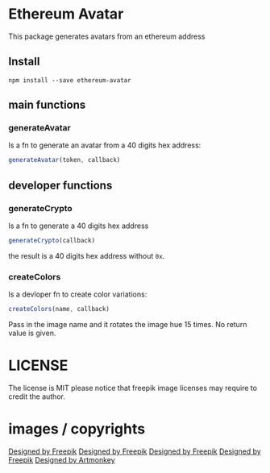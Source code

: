 # Ethereum Avatar

This package generates avatars from an ethereum address

## Install

```shell
npm install --save ethereum-avatar
```

## main functions

### generateAvatar

Is a fn to generate an avatar from a 40 digits hex address:

```js
generateAvatar(token, callback)
```


## developer functions

### generateCrypto

Is a fn to generate a 40 digits hex address

```js
generateCrypto(callback)
```

the result is a 40 digits hex address without `0x`.

### createColors

Is a devloper fn to create color variations:

```js
createColors(name, callback)
```

Pass in the image name and it rotates the image hue 15 times. No return value is given.


# LICENSE

The license is MIT please notice that freepik image licenses may require to credit the author.

# images / copyrights

<a href='https://de.freepik.com/vektoren-kostenlos/packung-mit-grossen-videospiel-charaktere_947121.htm'>Designed by Freepik</a>
<a href='https://www.freepik.com/free-vector/several-accessories-for-photo-booth_1039964.htm'>Designed by Freepik</a>
<a href='https://www.freepik.com/free-vector/fantastic-pack-of-decorative-photo-booth-items_1039963.htm'>Designed by Freepik</a>
<a href='https://www.freepik.com/free-vector/kawaii-heart-collection_1079972.htm'>Designed by Freepik</a>
<a href='https://www.freepik.com/free-vector/cat-animal-portrait-in-flat-design_1092600.htm'>Designed by Artmonkey</a>